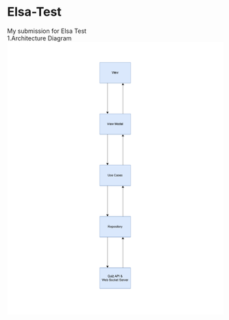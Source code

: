 # Elsa-Test
My submission for Elsa Test  
1.Architecture Diagram  
![Real-Time Quiz Architecture](https://raw.githubusercontent.com/TTN27696/Elsa-Test/main/RealTimeQuiz.png)
